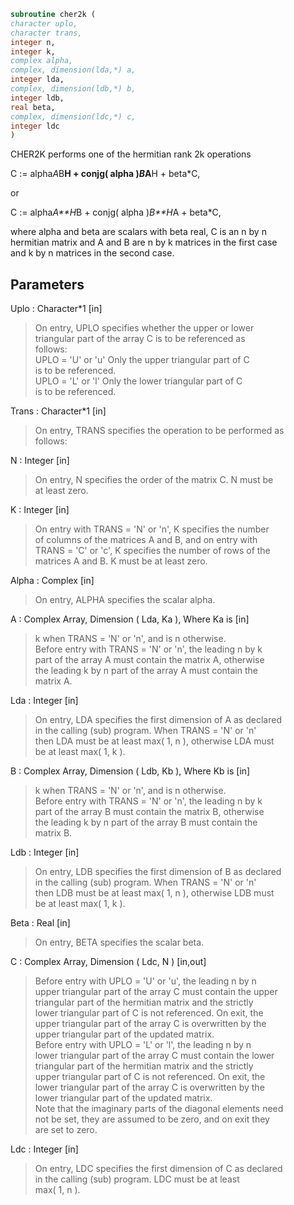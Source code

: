 ```fortran  
subroutine cher2k (  
character uplo,  
character trans,  
integer n,  
integer k,  
complex alpha,  
complex, dimension(lda,*) a,  
integer lda,  
complex, dimension(ldb,*) b,  
integer ldb,  
real beta,  
complex, dimension(ldc,*) c,  
integer ldc  
)  
```  
  
CHER2K  performs one of the hermitian rank 2k operations  
  
C := alpha*A*B**H + conjg( alpha )*B*A**H + beta*C,  
  
or  
  
C := alpha*A**H*B + conjg( alpha )*B**H*A + beta*C,  
  
where  alpha and beta  are scalars with  beta  real,  C is an  n by n  
hermitian matrix and  A and B  are  n by k matrices in the first case  
and  k by n  matrices in the second case.  
  
## Parameters  
Uplo : Character*1 [in]  
> On  entry,   UPLO  specifies  whether  the  upper  or  lower  
> triangular  part  of the  array  C  is to be  referenced  as  
> follows:  
> UPLO = 'U' or 'u'   Only the  upper triangular part of  C  
> is to be referenced.  
> UPLO = 'L' or 'l'   Only the  lower triangular part of  C  
> is to be referenced.  
  
Trans : Character*1 [in]  
> On entry,  TRANS  specifies the operation to be performed as  
> follows:  
  
N : Integer [in]  
> On entry,  N specifies the order of the matrix C.  N must be  
> at least zero.  
  
K : Integer [in]  
> On entry with  TRANS = 'N' or 'n',  K  specifies  the number  
> of  columns  of the  matrices  A and B,  and on  entry  with  
> TRANS = 'C' or 'c',  K  specifies  the number of rows of the  
> matrices  A and B.  K must be at least zero.  
  
Alpha : Complex [in]  
> On entry, ALPHA specifies the scalar alpha.  
  
A : Complex Array, Dimension ( Lda, Ka ), Where Ka is [in]  
> k  when  TRANS = 'N' or 'n',  and is  n  otherwise.  
> Before entry with  TRANS = 'N' or 'n',  the  leading  n by k  
> part of the array  A  must contain the matrix  A,  otherwise  
> the leading  k by n  part of the array  A  must contain  the  
> matrix A.  
  
Lda : Integer [in]  
> On entry, LDA specifies the first dimension of A as declared  
> in  the  calling  (sub)  program.   When  TRANS = 'N' or 'n'  
> then  LDA must be at least  max( 1, n ), otherwise  LDA must  
> be at least  max( 1, k ).  
  
B : Complex Array, Dimension ( Ldb, Kb ), Where Kb is [in]  
> k  when  TRANS = 'N' or 'n',  and is  n  otherwise.  
> Before entry with  TRANS = 'N' or 'n',  the  leading  n by k  
> part of the array  B  must contain the matrix  B,  otherwise  
> the leading  k by n  part of the array  B  must contain  the  
> matrix B.  
  
Ldb : Integer [in]  
> On entry, LDB specifies the first dimension of B as declared  
> in  the  calling  (sub)  program.   When  TRANS = 'N' or 'n'  
> then  LDB must be at least  max( 1, n ), otherwise  LDB must  
> be at least  max( 1, k ).  
  
Beta : Real [in]  
> On entry, BETA specifies the scalar beta.  
  
C : Complex Array, Dimension ( Ldc, N ) [in,out]  
> Before entry  with  UPLO = 'U' or 'u',  the leading  n by n  
> upper triangular part of the array C must contain the upper  
> triangular part  of the  hermitian matrix  and the strictly  
> lower triangular part of C is not referenced.  On exit, the  
> upper triangular part of the array  C is overwritten by the  
> upper triangular part of the updated matrix.  
> Before entry  with  UPLO = 'L' or 'l',  the leading  n by n  
> lower triangular part of the array C must contain the lower  
> triangular part  of the  hermitian matrix  and the strictly  
> upper triangular part of C is not referenced.  On exit, the  
> lower triangular part of the array  C is overwritten by the  
> lower triangular part of the updated matrix.  
> Note that the imaginary parts of the diagonal elements need  
> not be set,  they are assumed to be zero,  and on exit they  
> are set to zero.  
  
Ldc : Integer [in]  
> On entry, LDC specifies the first dimension of C as declared  
> in  the  calling  (sub)  program.   LDC  must  be  at  least  
> max( 1, n ).  
  
